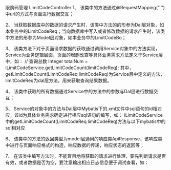 限购码管理
LimitCodeController
1、	该类中的方法通过@RequestMapping(" ")中url的方式与页面进行数据交互；

2、	当获取数据库中的数据的请求产生时，该类中方法的的形参为Dal层对象，如本业务中的LimitCodeReq；当向数据库中写入或者修改数据的请求产生时，该类中方法的形参为Model层对象，如本业务中的LimitCodeBo；

3、	该类方法下对于页面请求数据的获取通过调用Service对象中的方法实现，Service为业务逻辑层面，页面的增删改查等具体业务需求方法定义于Service层中，如：
// 查询总数          Integer totalNum = iLimitCodeService.getLimitCodeCount(limitCodeReq);
其中，getLimitCodeCount(LimitCodeReq limitCodeReq)为Service层中定义的方法，limitCodeReq为dal层方法，用来获取查询结果数据。

4、	该类中获取的所有数据通过Service中的方法中的参数与Dal层进行数据交互；

5、	Service的对象中的方法与Dal层中Mybatis下的.xml文件中sql语句的id相对应，该id为具体业务需求确定进行相应sql语句的编写，如：
iLimitCodeService 中的getLimitCodeCount(LimitCodeReq limitCodeReq)方法与以下mybatis中的sql相对应
 

6、	该类中的方法的返回类型为model层通用的响应类ApiResponse，该响应类中进行与页面响应格式的构造，响应数据的传递，响应状态的返回等；

7、	在该类中编写方法时，不能盲目地将获取的请求进行处理，要先判断请求是否有效，或者数据是否为空，要注意输出相应日志信息便于调试查看，如：
 

